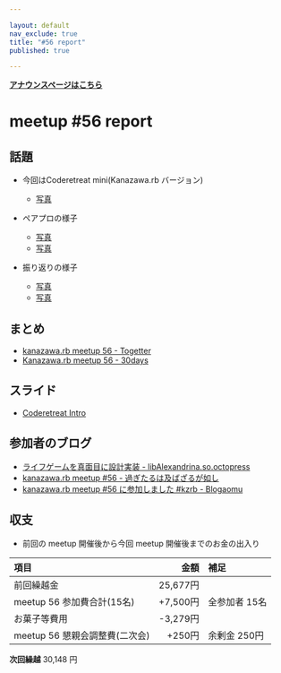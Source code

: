 ```yaml
---

layout: default
nav_exclude: true
title: "#56 report"
published: true

---
```


<div style="text-align: left;"><a href="/56/"><strong>アナウンスページはこちら</strong></a></div>

# meetup #56 report

## 話題

* 今回はCoderetreat mini(Kanazawa.rb バージョン)
  + [写真](https://t.co/xwnAVFXMv3)

* ペアプロの様子
  + [写真](https://t.co/kenTO1izhB)
  + [写真](https://t.co/NWL9D0sKAV)

* 振り返りの様子
  + [写真](https://t.co/o76BIwdm3w)
  + [写真](https://t.co/77RPDlnhVb)

## まとめ

* [kanazawa.rb meetup 56 - Togetter](https://togetter.com/li/1101361)
* [Kanazawa.rb meetup 56 - 30days](http://30d.jp/kzrb/46)


## スライド

* [Coderetreat Intro](https://speakerdeck.com/wtnabe/kanazawa-dot-rb-meetup-number-56-coderetreat-intro)


## 参加者のブログ

* [ライフゲームを真面目に設計実装 \- libAlexandrina.so.octopress](https://octopress.phalanxware.com/blog/2017/04/16/raifu-ge-mu-wo-majime-ni-sekkei-jisso/)
* [kanazawa\.rb meetup \#56 \- 過ぎたるは及ばざるが如し](http://cotton-desu.hatenablog.com/entry/2017/04/16/202038)
* [kanazawa.rb meetup \#56 に参加しました \#kzrb \- Blogaomu](http://www.blogaomu.com/entry/kzrb56)

## 収支

* 前回の meetup 開催後から今回 meetup 開催後までのお金の出入り

|項目                           |金額         |補足                                               |
|:------------------------------|------------:|:--------------------------------------------------|
| 前回繰越金                    |    25,677円 |                                                   |
| meetup 56 参加費合計(15名)     |    +7,500円 | 全参加者 15名 |
| お菓子等費用     |    -3,279円 | |
| meetup 56 懇親会調整費(二次会)    |    +250円 | 余剰金 250円                                   |

**次回繰越**  30,148 円

